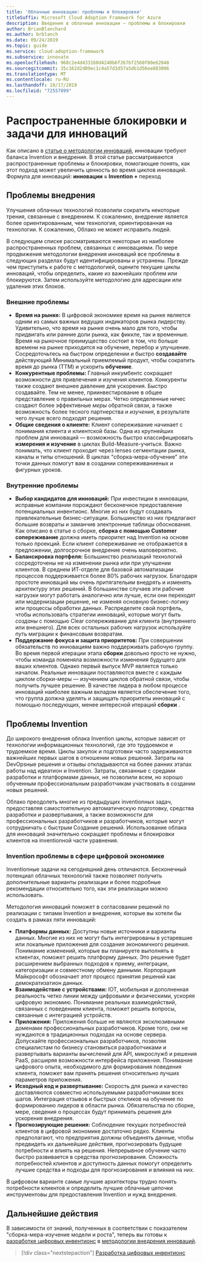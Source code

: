 ```yaml
---
title: 'Облачные инновации: проблемы и блокировки'
titleSuffix: Microsoft Cloud Adoption Framework for Azure
description: Введение в облачные инновации — проблемы и блокировки
author: BrianBlanchard
ms.author: brblanch
ms.date: 09/24/2019
ms.topic: guide
ms.service: cloud-adoption-framework
ms.subservice: innovate
ms.openlocfilehash: 968c2e4d433160d4240b6f267bf2560f80e62048
ms.sourcegitcommit: 35c162d2d09ec1c4a57d3d57a5db1d56ee883806
ms.translationtype: MT
ms.contentlocale: ru-RU
ms.lasthandoff: 10/17/2019
ms.locfileid: "72557899"
---
```

# <a name="common-blockers-and-challenges-to-innovation"></a>Распространенные блокировки и задачи для инноваций

Как описано в [статье о методологии инноваций](./index.md), инновации требуют баланса Invention и внедрения. В этой статье рассматриваются распространенные проблемы и блокировки, помогающие понять, как этот подход может увеличить ценность во время циклов инноваций. Формула для инноваций: **инновации = Invention +** переход

## <a name="adoption-challenges"></a>Проблемы внедрения

Улучшения облачных технологий позволили сократить некоторые трения, связанные с внедрением.
К сожалению, внедрение является более ориентированным, чем технология, ориентированная на технологии. К сожалению, Облако не может исправить людей.

В следующем списке рассматриваются некоторые из наиболее распространенных проблем, связанных с инновациями. По мере продвижения методологии внедрения инноваций все проблемы в следующих разделах будут идентифицированы и устранены. Прежде чем приступить к работе с методологией, оцените текущие циклы инноваций, чтобы определить, какие из важнейших проблем или блокируются. Затем используйте методологию для адресации или удаления этих блоков.

### <a name="external-challenges"></a>Внешние проблемы

- **Время на рынке:** В цифровой экономике время на рынке является одним из самых важных ведущих индикаторов рынка лидерству. Удивительно, что время на рынке очень мало для того, чтобы придвигать или ранние доли рынка, как фиккле, так и временные. Время на рыночное преимущество состоит в том, что больше времени на рынке приходится на обучение, перебор и улучшение. Сосредоточьтесь на быстром определении и быстро **создавайте** действующий Минимальный приемлемый продукт, чтобы сократить время до рынка (ТТМ) и ускорить **обучение**.
- **Конкурентные проблемы:** Главный инкумбентс сокращает возможности для привлечения и изучения клиентов. Конкуренты также создают внешнее давление для ускорения. Быстро создавайте. Тем не менее, приинвестирование в общее представление о правильных мерах. Четко определенные ничес создают более эффективные _меры_ обратной связи, а также возможность более тесного партнерства и _изучения_, в результате чего лучше всего подходят решения.
- **Общие сведения о клиенте:** Клиент сопереживание начинает с понимания клиента и клиентской базы. Одна из крупнейших проблем для инноваций — возможность быстро классифицировать **измерения и изучение** в циклах Build-Measure-учиться. Важно понимать, что клиент проходит через lenses сегментации рынка, каналы и типы отношений. В циклах "сборка-мера-обучение" эти точки данных помогут вам в создании сопереживаниеных и фигурных уроков.

### <a name="internal-challenges"></a>Внутренние проблемы

- **Выбор кандидатов для инноваций:** При инвестиции в инновации, исправные компании порождают бесконечное предоставление потенциальных инвентионс. Многие из них будут создавать привлекательные бизнес-ситуации. Большинство из них предлагают большие возвраты и заманчив электронные таблицы обоснования. Как описано в статье о сборке, **сборка с помощью Customer сопереживание** должна иметь приоритет над Invention на основе только проекций. Если клиент сопереживание не отображается в предложении, долгосрочное внедрение очень маловероятно.
- **Балансировка портфеля:** Большинство реализаций технологий сосредоточены не на изменении рынка или при улучшении клиентов. В среднем ИТ-отделе для базовой автоматизации процессов поддерживается более 80% рабочих нагрузок. Благодаря простоте инноваций мы очень притягательим внедрять и изменять архитектуру этих решений. В большинстве случаев эти рабочие нагрузки могут работать аналогично или лучше, если они переходят или модернизации решение, не изменяя основную бизнес-логику или процессы обработки данных. Распределите свой портфель, чтобы использовать стратегии инноваций, которые могут быть _созданы_ с помощью Clear сопереживание для клиента (внутреннего или внешнего). Для всех остальных рабочих нагрузок используйте путь миграции к финансовым возвратам.
- **Поддержание фокуса и защита приоритетов:** При совершении обязательств по инновациям важно поддерживать рабочую группу. Во время первой итерации этапа **сборки** довольно просто не нужно, чтобы команда поменяла возможности изменения будущего для ваших клиентов. Однако первый выпуск MVP является только началом. Реальные инновации поставляются вместе с каждым циклом сборки-меры — изучением циклов обратной связи, чтобы получить лучшее решение. В качестве лидера в любом процессе инноваций наиболее важным вкладом является обеспечение того, что группа должна уделять и защищать приоритеты инноваций с помощью последующих, менее интересной итераций **сборки** .

## <a name="invention-challenges"></a>Проблемы Invention

До широкого внедрения облака Invention циклы, которые зависят от технологии информационных технологий, где это трудоемкое и трудоемкое время. Циклы закупок и подготовки часто задерживаются важнейших первых шагов в отношении новых решений. Затраты на DevOpsные решения и отзывы откладываются на более ранних этапах работы над идеатион и Invention. Затраты, связанные с средами разработки и платформами данных, не позволили всем, но хорошо обученным профессиональным разработчикам участвовать в создании новых решений.

Облако преодолеть многие из предыдущих inventionных задач, предоставляя самостоятельную автоматическую подготовку, средства разработки и развертывания, а также возможности для профессиональных разработчиков и разработчиков, которые могут сотрудничать с быстрым Создание решений. Использование облака для инноваций значительно сокращает проблемы и блокировки клиентов на inventionной части уравнения.

### <a name="invention-challenges-in-a-digital-economy"></a>Invention проблемы в сфере цифровой экономике

Inventionные задачи на сегодняшний день отличаются. Бесконечный потенциал облачных технологий также позволяет получить дополнительные варианты реализации и более подробные рекомендации относительно того, как эти реализации можно использовать.

Методология инноваций поможет в согласовании решений по реализации с типами Invention и внедрения, которые вы хотели бы создать в рамках пяти инноваций:

- **Платформы данных:** Доступны новые источники и варианты данных. Многие из них не могут быть интегрированы в устаревшие или локальные приложения для создания экономичного решения. Понимание изменений, которые вы планируете выполнять в клиентах, поможет решить платформу данных. Это решение будет расширением выбранных подходов к приему, интеграции, категоризации и совместному обмену данными. Корпорация Майкрософт обозначает этот процесс принятия решений как демократизатион данных.
- **Взаимодействие с устройствами:** IOT, мобильная и дополненная реальность четко линии между цифровыми и физическими, ускоряя цифровую экономию. Понимание реальных взаимодействий, связанных с поведением клиента, поможет решить вопросы, связанные с интеграцией устройств.
- **Приложения:** Приложения больше не являются эксклюзивными доменами профессиональных разработчиков. Кроме того, они не нуждаются в традиционных подходах на основе сервера. Допускайте профессиональных разработчиков, позволяя специалистам по бизнесу становиться разработчиками и развертывать варианты вычислений для API, микрослужб и решения PaaS, расширяя возможности интерфейса приложения. Понимание цифрового опыта, необходимого для формирования поведения клиента, поможет вам принять решения относительно лучших параметров приложения.
- **Исходный код и развертывание:** Скорость для рынка и качество доставляются совместно используемыми разработчиками всех шагов. Интеграция отзывов и быстрых откликов на обучение по формированию лидеров в области рынка. Обязательства по сборке, мере, сведения о процессах будут принимать решения для ускорения внедрения.
- **Прогнозирующие решения:** Соблюдение текущих потребностей клиентов в цифровой экономике достаточно редко. Клиенты предполагают, что предприятия должны объединять данные, чтобы предвидеть их дальнейшие действия, прогнозировать будущие потребности и влиять на решения. Непрерывное обучение часто быстро развивается в средства прогнозирования. Сложность потребностей клиентов и доступность данных помогут определить лучшие средства и подходы для прогнозирования и влияния на них.

В цифровом варианте самые лучшие архитекторы трудно понять потребности клиентов и определить лучшие облачные цепочки инструментовы для предоставления Invention и нужд внедрения.

## <a name="next-steps"></a>Дальнейшие действия

В зависимости от знаний, полученных в соответствии с показателем "сборка-мера-изучение модели и роста", теперь вы готовы к [разработке цифровых инвентионс](./invention.md) в [методологии внедрения инноваций](./index.md).

> [!div class="nextstepaction"]
> [Разработка цифровых инвентионс](./invention.md)
